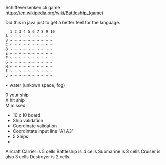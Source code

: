 Schiffeversenken cli game  
https://en.wikipedia.org/wiki/Battleship_(game)

Did this in java just to get a better feel for the language.

```
  1 2 3 4 5 6 7 8 9 10
A ~ ~ ~ ~ ~ ~ ~ ~ ~ ~
B ~ ~ ~ ~ ~ ~ ~ ~ ~ ~
C ~ ~ ~ ~ ~ ~ ~ ~ ~ ~
D ~ ~ ~ ~ ~ ~ ~ ~ ~ ~
E ~ ~ ~ ~ ~ ~ ~ ~ ~ ~
F ~ ~ ~ ~ ~ ~ ~ ~ ~ ~
G ~ ~ ~ ~ ~ ~ ~ ~ ~ ~
H ~ ~ ~ ~ ~ ~ ~ ~ ~ ~
I ~ ~ ~ ~ ~ ~ ~ ~ ~ ~
J ~ ~ ~ ~ ~ ~ ~ ~ ~ ~
```

~ water (unkown space, fog)

0 your ship  
X hit ship  
M missed

-   10 x 10 board
-   Ship validation
-   Coordinate validation
-   Coordintate input line "A1 A3"
-   5 Ships
-

Aircraft Carrier is 5 cells
Battleship is 4 cells
Submarine is 3 cells
Cruiser is also 3 cells
Destroyer is 2 cells.
